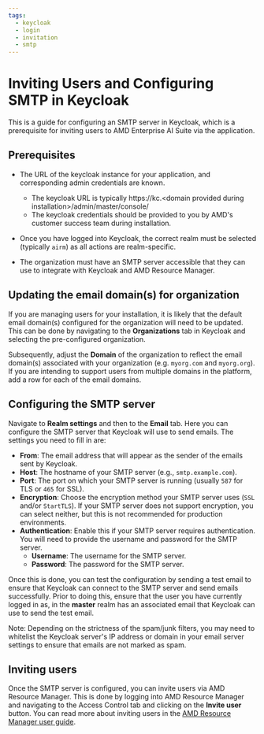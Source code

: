 ```yaml
---
tags:
  - keycloak
  - login
  - invitation
  - smtp
---
```


# Inviting Users and Configuring SMTP in Keycloak

This is a guide for configuring an SMTP server in Keycloak, which is a prerequisite for inviting users to AMD Enterprise AI Suite via the application.

## Prerequisites

- The URL of the keycloak instance for your application, and corresponding admin credentials are known.
  - The keycloak URL is typically https://kc.&lt;domain provided during installation&gt;/admin/master/console/
  - The keycloak credentials should be provided to you by AMD's customer success team during installation.

- Once you have logged into Keycloak, the correct realm must be selected (typically `airm`) as all actions are realm-specific.
- The organization must have an SMTP server accessible that they can use to integrate with Keycloak and AMD Resource Manager.

## Updating the email domain(s) for organization

If you are managing users for your installation, it is likely that the default email domain(s) configured for the organization will need to be updated. This can be done by navigating to the **Organizations** tab in Keycloak and selecting the pre-configured organization.

Subsequently, adjust the **Domain** of the organization to reflect the email domain(s) associated with your organization (e.g. `myorg.com` and `myorg.org`). If you are intending to support users from multiple domains in the platform, add a row for each of the email domains.

## Configuring the SMTP server

Navigate to **Realm settings** and then to the **Email** tab. Here you can configure the SMTP server that Keycloak will use to send emails. The settings you need to fill in are:

- **From**: The email address that will appear as the sender of the emails sent by Keycloak.
- **Host**: The hostname of your SMTP server (e.g., `smtp.example.com`).
- **Port**: The port on which your SMTP server is running (usually `587` for TLS or `465` for SSL).
- **Encryption**: Choose the encryption method your SMTP server uses (`SSL` and/or `StartTLS`). If your SMTP server does not support encryption, you can select neither, but this is not recommended for production environments.
- **Authentication**: Enable this if your SMTP server requires authentication. You will need to provide the username and password for the SMTP server.
  - **Username**: The username for the SMTP server.
  - **Password**: The password for the SMTP server.

Once this is done, you can test the configuration by sending a test email to ensure that Keycloak can connect to the SMTP server and send emails successfully. Prior to doing this, ensure that the user you have currently logged in as, in the **master** realm has an associated email that Keycloak can use to send the test email.

Note: Depending on the strictness of the spam/junk filters, you may need to whitelist the Keycloak server's IP address or domain in your email server settings to ensure that emails are not marked as spam.

## Inviting users

Once the SMTP server is configured, you can invite users via AMD Resource Manager. This is done by logging into AMD Resource Manager and navigating to the Access Control tab and clicking on the **Invite user** button. You can read more about inviting users in the [AMD Resource Manager user guide](../../resource-manager/users/manage-users/#invite-users).
